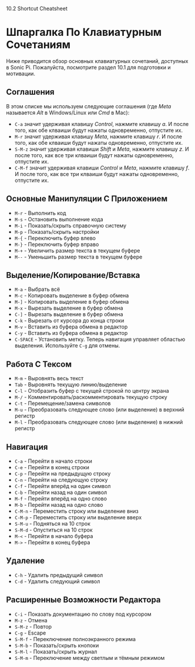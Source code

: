 10.2 Shortcut Cheatsheet

# Шпаргалка По Клавиатурным Сочетаниям

Ниже приводится обзор основных клавиатурных сочетаний, доступных в Sonic Pi.
Пожалуйста, посмотрите раздел 10.1 для подготовки и мотивации.

## Соглашения

В этом списке мы используем следующие соглашения (где *Meta* называется *Alt*
в Windows/Linux или *Cmd* в Mac):

- `C-a` значит удерживая клавишу *Control*, нажмите клавишу *a*. И после того,
как обе клваиши будут нажаты одновременно, отпустите их.
- `M-r` значит удерживая клавишу *Meta*, нажмите клавишу *r*. И после того, как
обе клваиши будут нажаты одновременно, отпустите их.
- `S-M-z` значит удерживая клавиши *Shift* и *Meta*, нажмите клавишу *z*. И после
того, как все три клваиши будут нажаты одновременно, отпустите их.
- `C-M-f` значит удерживая клавиши *Control* и *Meta*, нажмите клавишу *f*. И
после того, как все три клваиши будут нажаты одновременно, отпустите их.

## Основные Манипуляции С Приложением

- `M-r` - Выполнить код
- `M-s` - Остановить выполнение кода
- `M-i` - Показать/скрыть справочную систему
- `M-p` - Показать/скрыть настройки
- `M-{` - Переключить буфер влево
- `M-}` - Переключить буфер вправо
- `M-+` - Увеличить размер текста в текущем буфере
- `M--` - Уменьшить размер текста в текущем буфере

## Выделение/Копирование/Вставка

- `M-a`     - Выбрать всё
- `M-c`     - Копировать выделение в буфер обмена
- `M-]`     - Копировать выделение в буфер обмена
- `M-x`     - Вырезать выделение в буфер обмена
- `C-]`     - Вырезать выделение в буфер обмена
- `C-k`     - Вырезать от курсора до конца строки
- `M-v`     - Вставить из буфера обмена в редактор
- `C-y`     - Вставить из буфера обмена в редактор
- `C-SPACE` - Установить метку. Теперь навигация управляет областью выделения.
Используйте `C-g` для отмены.

## Работа С Тексом

- `M-m` - Выровнять весь текст
- `Tab` - Выровнять текущую линию/выделение
- `C-l` - Отобразить буфер с текущей строкой по центру экрана
- `M-/` - Комментировать/раскомментировать текущую строку
- `C-t` - Перемещение/замена символов
- `M-u` - Преобразовать следующее слово (или выделение) в верхний регистр
- `M-l` - Преобразовать следующее слово (или выделение) в нижний регистр

## Навигация

- `C-a`   - Перейти в начало строки
- `C-e`   - Перейти в конец строки
- `C-p`   - Перейти на предыдущую строку
- `C-n`   - Перейти на следующую строку
- `C-f`   - Перейти вперёд на один символ
- `C-b`   - Перейти назад на один символ
- `M-f`   - Перейти вперёд на одно слово
- `M-b`   - Перейти назад на одно слово
- `C-M-n` - Переместить строку или выделение вниз
- `C-M-p` - Переместить строку или выделение вверх
- `S-M-u` - Подняться на 10 строк
- `S-M-d` - Опуститься на 10 строк
- `M-<`   - Перейти в начало буфера
- `M->`   - Перейти в конец буфера

## Удаление

- `C-h` - Удалить предыдущий символ
- `C-d` - Удалить следующий символ

## Расширенные Возможности Редактора

- `C-i`   - Показать документацию по слову под курсором
- `M-z`   - Отмена
- `S-M-z` - Повтор
- `C-g`   - Escape
- `S-M-f` - Переключение полноэкранного режима
- `S-M-b` - Показать/скрыть кнопоки
- `S-M-l` - Показать/скрыть журнал
- `S-M-m` - Переключение между светлым и тёмным режимом
